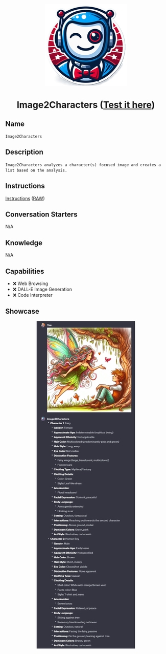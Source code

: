 <div align="center">

![Logo](../../../media/mygpts_logo256.png)

# Image2Characters ([Test it here](https://chat.openai.com/g/g-rlmTHFiDA-image2characters))

</div>

## Name

`Image2Characters`

## Description

`Image2Characters analyzes a character(s) focused image and creates a list based on the analysis.`

## Instructions

[Instructions](https://github.com/innovatodev/MyGPTs/blob/main/GPTs/Image/Image2Characters/Instructions.md)
([RAW](https://github.com/innovatodev/MyGPTs/raw/main/GPTs/Image/Image2Characters/Instructions.md))

## Conversation Starters

N/A

## Knowledge

N/A

## Capabilities

- ❌ Web Browsing
- ❌ DALL-E Image Generation
- ❌ Code Interpreter

## Showcase

<div align="center">

![Logo](./media/Image2Characters_Showcase1.jpg)

</div>
